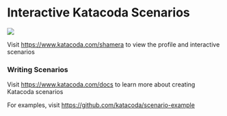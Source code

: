 # Interactive Katacoda Scenarios

[![](http://shields.katacoda.com/katacoda/shamera/count.svg)](https://www.katacoda.com/shamera "Get your profile on Katacoda.com")

Visit https://www.katacoda.com/shamera to view the profile and interactive scenarios

### Writing Scenarios
Visit https://www.katacoda.com/docs to learn more about creating Katacoda scenarios

For examples, visit https://github.com/katacoda/scenario-example
